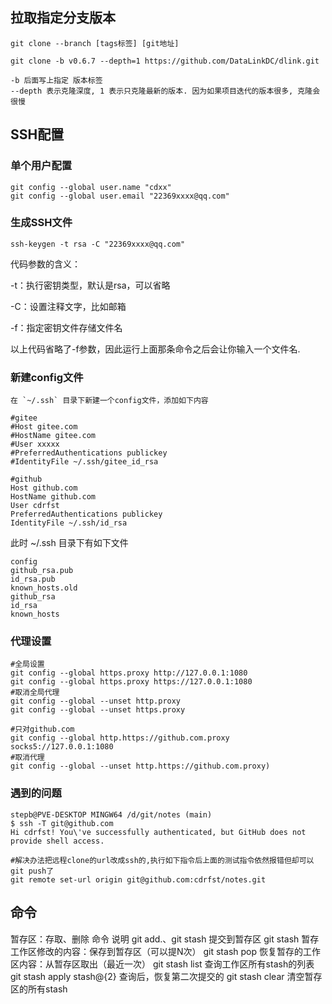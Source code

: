 
## 拉取指定分支版本

``` shell
git clone --branch [tags标签] [git地址]
```

``` shell
git clone -b v0.6.7 --depth=1 https://github.com/DataLinkDC/dlink.git
```

``` shell
-b 后面写上指定 版本标签
--depth 表示克隆深度, 1 表示只克隆最新的版本. 因为如果项目迭代的版本很多, 克隆会很慢
```


## SSH配置

### 单个用户配置

``` shell
git config --global user.name "cdxx" 
git config --global user.email "22369xxxx@qq.com"
```

### 生成SSH文件

``` shell
ssh-keygen -t rsa -C "22369xxxx@qq.com"
```

代码参数的含义：

-t：执行密钥类型，默认是rsa，可以省略

-C：设置注释文字，比如邮箱

-f：指定密钥文件存储文件名

以上代码省略了-f参数，因此运行上面那条命令之后会让你输入一个文件名.

### 新建config文件
	在 `~/.ssh` 目录下新建一个config文件，添加如下内容
```shell
#gitee
#Host gitee.com
#HostName gitee.com
#User xxxxx
#PreferredAuthentications publickey
#IdentityFile ~/.ssh/gitee_id_rsa

#github
Host github.com
HostName github.com
User cdrfst
PreferredAuthentications publickey
IdentityFile ~/.ssh/id_rsa

```
此时 ~/.ssh 目录下有如下文件
```shell
config      
github_rsa.pub  
id_rsa.pub   
known_hosts.old
github_rsa  
id_rsa          
known_hosts
```

### 代理设置
```shell
#全局设置
git config --global https.proxy http://127.0.0.1:1080
git config --global https.proxy https://127.0.0.1:1080
#取消全局代理
git config --global --unset http.proxy
git config --global --unset https.proxy

#只对github.com
git config --global http.https://github.com.proxy socks5://127.0.0.1:1080
#取消代理
git config --global --unset http.https://github.com.proxy)

```

### 遇到的问题
```shell
stepb@PVE-DESKTOP MINGW64 /d/git/notes (main)
$ ssh -T git@github.com
Hi cdrfst! You\'ve successfully authenticated, but GitHub does not provide shell access.

#解决办法把远程clone的url改成ssh的,执行如下指令后上面的测试指令依然报错但却可以git push了
git remote set-url origin git@github.com:cdrfst/notes.git

```

## 命令

暂存区：存取、删除
命令	说明
git add.、git stash	提交到暂存区
git stash	暂存工作区修改的内容：保存到暂存区（可以提N次）
git stash pop	恢复暂存的工作区内容：从暂存区取出（最近一次）
git stash list	查询工作区所有stash的列表
git stash apply stash@{2}	查询后，恢复第二次提交的
git stash clear	清空暂存区的所有stash


